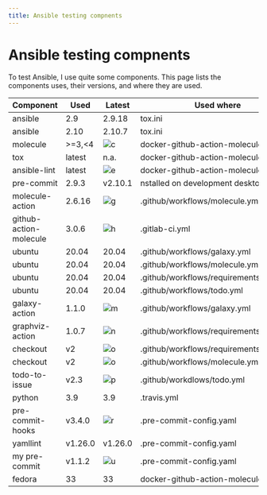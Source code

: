 ```yaml
---
title: Ansible testing compnents
---
```


# Ansible testing compnents

To test Ansible, I use quite some components. This page lists the components uses, their versions, and where they are used.

|Component             |Used   |Latest |Used where                            |
|----------------------|-------|-------|--------------------------------------|
|ansible               |2.9    |2.9.18 |tox.ini                               |
|ansible               |2.10   |2.10.7 |tox.ini                               |
|molecule              |>=3,<4 |![c][c]|docker-github-action-molecule         |
|tox                   |latest |n.a.   |docker-github-action-molecule         |
|ansible-lint          |latest |![e][e]|docker-github-action-molecule         |
|pre-commit            |2.9.3  |v2.10.1|nstalled on development desktop.      |
|molecule-action       |2.6.16 |![g][g]|.github/workflows/molecule.yml        |
|github-action-molecule|3.0.6  |![h][h]|.gitlab-ci.yml                        |
|ubuntu                |20.04  |20.04  |.github/workflows/galaxy.yml          |
|ubuntu                |20.04  |20.04  |.github/workflows/molecule.yml        |
|ubuntu                |20.04  |20.04  |.github/workflows/requirements2png.yml|
|ubuntu                |20.04  |20.04  |.github/workflows/todo.yml            |
|galaxy-action         |1.1.0  |![m][m]|.github/workflows/galaxy.yml          |
|graphviz-action       |1.0.7  |![n][n]|.github/workflows/requirements2png.yml|
|checkout              |v2     |![o][o]|.github/workflows/requirements2png.yml|
|checkout              |v2     |![o][o]|.github/workflows/molecule.yml        |
|todo-to-issue         |v2.3   |![p][p]|.github/workdlows/todo.yml            |
|python                |3.9    |3.9    |.travis.yml                           |
|pre-commit-hooks      |v3.4.0 |![r][r]|.pre-commit-config.yaml               |
|yamllint              |v1.26.0|v1.26.0|.pre-commit-config.yaml               |
|my pre-commit         |v1.1.2 |![u][u]|.pre-commit-config.yaml               |
|fedora                |33     |33     |docker-github-action-molecule         |

[c]: https://img.shields.io/pypi/v/molecule
[e]: https://img.shields.io/github/v/release/ansible-community/ansible-lint
[g]: https://img.shields.io/github/v/release/robertdebock/molecule-action
[h]: https://img.shields.io/github/v/release/robertdebock/docker-github-action-molecule
[m]: https://img.shields.io/github/v/release/robertdebock/galaxy-action
[n]: https://img.shields.io/github/v/release/robertdebock/graphviz-action
[o]: https://img.shields.io/github/v/release/actions/checkout
[p]: https://img.shields.io/github/v/release/alstr/todo-to-issue-action
[r]: https://img.shields.io/github/v/release/pre-commit/pre-commit-hooks
[u]: https://img.shields.io/github/v/release/robertdebock/pre-commit

